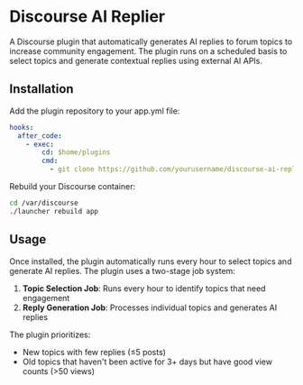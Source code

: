 # Discourse AI Replier

A Discourse plugin that automatically generates AI replies to forum topics to increase community engagement. The plugin runs on a scheduled basis to select topics and generate contextual replies using external AI APIs.

## Installation

Add the plugin repository to your app.yml file:

```yaml
hooks:
  after_code:
    - exec:
        cd: $home/plugins
        cmd:
          - git clone https://github.com/yourusername/discourse-ai-replier.git
```

Rebuild your Discourse container:

```bash
cd /var/discourse
./launcher rebuild app
```

## Usage

Once installed, the plugin automatically runs every hour to select topics and generate AI replies. The plugin uses a two-stage job system:

1. **Topic Selection Job**: Runs every hour to identify topics that need engagement
2. **Reply Generation Job**: Processes individual topics and generates AI replies

The plugin prioritizes:
- New topics with few replies (≤5 posts)
- Old topics that haven't been active for 3+ days but have good view counts (>50 views)


